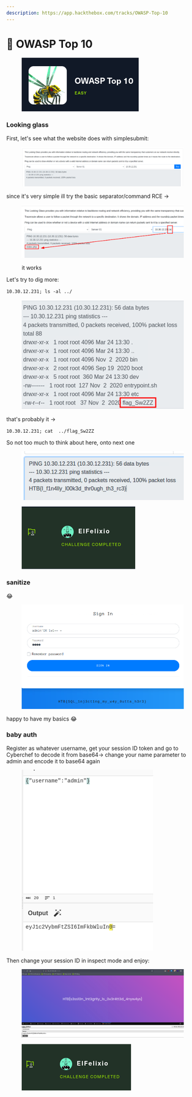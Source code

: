 ```yaml
---
description: https://app.hackthebox.com/tracks/OWASP-Top-10
---
```


# 🐝 OWASP Top 10

<figure><img src="../../../.gitbook/assets/image (21) (1) (1) (1).png" alt=""><figcaption></figcaption></figure>

### Looking glass

First, let's see what the website does with simplesubmit:

<figure><img src="../../../.gitbook/assets/image (22) (1) (1).png" alt=""><figcaption></figcaption></figure>

since it's very simple ill try the basic separator/command RCE ->

<figure><img src="../../../.gitbook/assets/image (23) (1) (1).png" alt=""><figcaption><p>it works</p></figcaption></figure>

Let's try to dig more:

```
10.30.12.231; ls -al ../
```

<figure><img src="../../../.gitbook/assets/image (24) (1) (1).png" alt=""><figcaption></figcaption></figure>

that's probably it ->

```
10.30.12.231; cat  ../flag_Sw2ZZ
```

So not too much to think about here, onto next one&#x20;

<figure><img src="../../../.gitbook/assets/image (25) (1) (1).png" alt=""><figcaption></figcaption></figure>

<figure><img src="../../../.gitbook/assets/image (26) (1) (1).png" alt=""><figcaption></figcaption></figure>

### sanitize

:joy:

<figure><img src="../../../.gitbook/assets/image (27) (1) (1).png" alt=""><figcaption></figcaption></figure>

happy to have my basics :joy:

### baby auth

Register as whatever username, get your session ID token and go to Cyberchef to decode it from base64-> change your name parameter to admin and encode it to base64 again

<figure><img src="../../../.gitbook/assets/image (29) (1) (1).png" alt=""><figcaption></figcaption></figure>

Then change your session ID in inspect mode and enjoy:

<figure><img src="../../../.gitbook/assets/image (28) (1) (1).png" alt=""><figcaption></figcaption></figure>

<figure><img src="../../../.gitbook/assets/image (30) (1).png" alt=""><figcaption></figcaption></figure>

